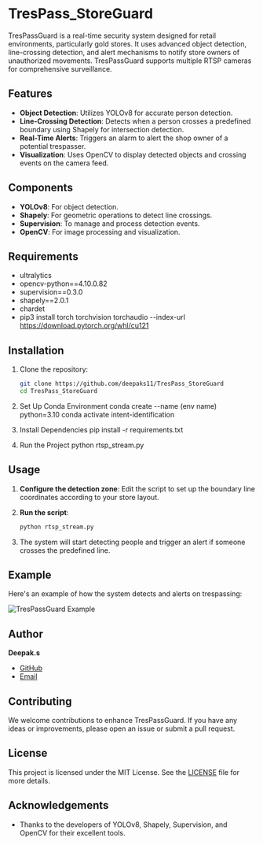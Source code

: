 # TresPass_StoreGuard

TresPassGuard is a real-time security system designed for retail environments, particularly gold stores. It uses advanced object detection, line-crossing detection, 
and alert mechanisms to notify store owners of unauthorized movements. TresPassGuard supports multiple RTSP cameras for comprehensive surveillance.

## Features

- **Object Detection**: Utilizes YOLOv8 for accurate person detection.
- **Line-Crossing Detection**: Detects when a person crosses a predefined boundary using Shapely for intersection detection.
- **Real-Time Alerts**: Triggers an alarm to alert the shop owner of a potential trespasser.
- **Visualization**: Uses OpenCV to display detected objects and crossing events on the camera feed.

## Components

- **YOLOv8**: For object detection.
- **Shapely**: For geometric operations to detect line crossings.
- **Supervision**: To manage and process detection events.
- **OpenCV**: For image processing and visualization.

## Requirements

- ultralytics
- opencv-python==4.10.0.82
- supervision==0.3.0
- shapely==2.0.1
- chardet
- pip3 install torch torchvision torchaudio --index-url https://download.pytorch.org/whl/cu121
  
## Installation

1. Clone the repository:
    ```bash
    git clone https://github.com/deepaks11/TresPass_StoreGuard
    cd TresPass_StoreGuard
    ```


2. Set Up Conda Environment
   conda create --name (env name) python=3.10
   conda activate intent-identification

3. Install Dependencies
   pip install -r requirements.txt

4. Run the Project
   python rtsp_stream.py

## Usage

1. **Configure the detection zone**: Edit the script to set up the boundary line coordinates according to your store layout.

2. **Run the script**:
    ```bash
    python rtsp_stream.py
    ```

3. The system will start detecting people and trigger an alert if someone crosses the predefined line.

## Example

Here's an example of how the system detects and alerts on trespassing:

![TresPassGuard Example](https://github.com/deepaks11/TresPass_StoreGuard/blob/master/ezgif-3-994b36eae2.gif)

## Author
**Deepak.s**
- [GitHub](https://github.com/deepaks11)
- [Email](mailto:deepaklsm11@gmail.com)

## Contributing

We welcome contributions to enhance TresPassGuard. If you have any ideas or improvements, please open an issue or submit a pull request.

## License

This project is licensed under the MIT License. See the [LICENSE](LICENSE) file for more details.

## Acknowledgements

- Thanks to the developers of YOLOv8, Shapely, Supervision, and OpenCV for their excellent tools.
